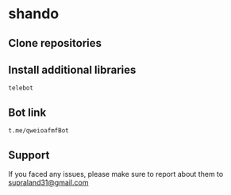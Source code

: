 # shando

## Clone repositories

## Install additional libraries
```
telebot
```
## Bot link
```
t.me/qweioafmfBot
```

## Support
If you faced any issues, please make sure to report about them to supraland31@gmail.com
